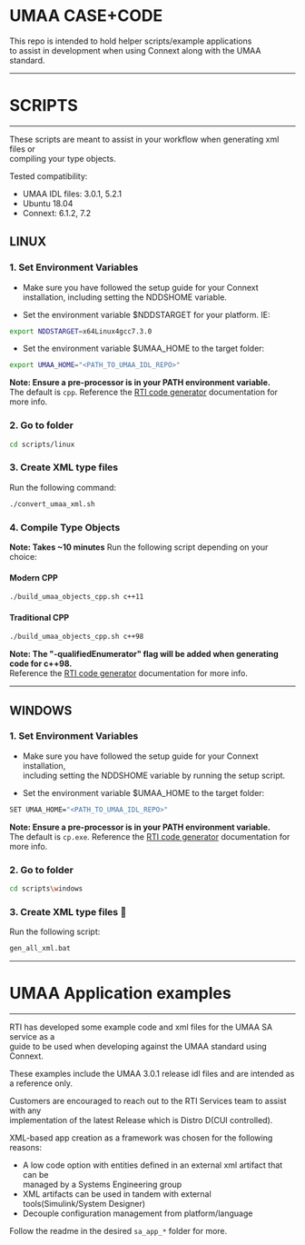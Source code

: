 # UMAA CASE+CODE

This repo is intended to hold helper scripts/example applications  
to assist in development when using Connext along with the UMAA standard. 


--------------------------------------------------------------------------------
# SCRIPTS
--------------------------------------------------------------------------------
These scripts are meant to assist in your workflow when generating xml files or  
compiling your type objects.

Tested compatibility:  
- UMAA IDL files: 3.0.1, 5.2.1
- Ubuntu 18.04
- Connext: 6.1.2, 7.2

## LINUX

### 1. Set Environment Variables
- Make sure you have followed the setup guide for your Connext installation, 
including setting the NDDSHOME variable.

- Set the environment variable $NDDSTARGET for your platform. IE:
```sh
export NDDSTARGET=x64Linux4gcc7.3.0
```
- Set the environment variable $UMAA_HOME to the target folder:
```sh
export UMAA_HOME="<PATH_TO_UMAA_IDL_REPO>"
```
**Note: Ensure a pre-processor is in your PATH environment variable.**  
The default is `cpp`. Reference the [RTI code generator](https://community.rti.com/static/documentation/connext-dds/6.1.2/doc/manuals/connext_dds_professional/code_generator/users_manual/index.htm) documentation for more info.


### 2. Go to folder
```sh
cd scripts/linux
```

### 3. Create XML type files
Run the following command:
```sh
./convert_umaa_xml.sh
```

### 4. Compile Type Objects
**Note: Takes ~10 minutes**
Run the following script depending on your choice:

#### Modern CPP
```sh
./build_umaa_objects_cpp.sh c++11
```
#### Traditional CPP
```sh
./build_umaa_objects_cpp.sh c++98
```
**Note: The "-qualifiedEnumerator" flag will be added when generating code for c++98.**  
Reference the [RTI code generator](https://community.rti.com/static/documentation/connext-dds/6.1.2/doc/manuals/connext_dds_professional/code_generator/users_manual/index.htm) documentation for more info.
________________________________________________________________________________

## WINDOWS

### 1. Set Environment Variables

- Make sure you have followed the setup guide for your Connext installation,  
including setting the NDDSHOME variable by running the setup script.

- Set the environment variable $UMAA_HOME to the target folder:
```sh
SET UMAA_HOME="<PATH_TO_UMAA_IDL_REPO>"
```

**Note: Ensure a pre-processor is in your PATH environment variable.**  
The default is `cp.exe`. Reference the [RTI code generator](https://community.rti.com/static/documentation/connext-dds/6.1.2/doc/manuals/connext_dds_professional/code_generator/users_manual/index.htm) documentation for more info.


### 2. Go to folder
```sh
cd scripts\windows
```

### 3. Create XML type files :wrench:

Run the following script:
```sh
gen_all_xml.bat
```

--------------------------------------------------------------------------------
# UMAA Application examples
--------------------------------------------------------------------------------

RTI has developed some example code and xml files for the UMAA SA service as a  
guide to be used when developing against the UMAA standard using Connext.

These examples include the UMAA 3.0.1 release idl files and are intended as a reference only.

Customers are encouraged to reach out to the RTI Services team to assist with any  
implementation of the latest Release which is Distro D(CUI controlled).

XML-based app creation as a framework was chosen for the following reasons:  

- A low code option with entities defined in an external xml artifact that can be  
    managed by a Systems Engineering group  
- XML artifacts can be used in tandem with external tools(Simulink/System Designer)  
- Decouple configuration management from platform/language

Follow the readme in the desired `sa_app_*` folder for more.
